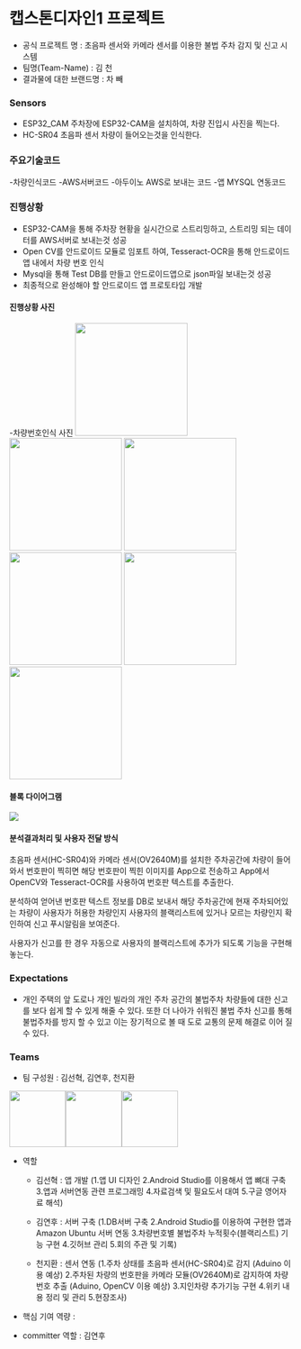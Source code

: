 캡스톤디자인1 프로젝트
======================

- 공식 프로젝트 명            : 초음파 센서와 카메라 센서를 이용한 불법 주차 감지 및 신고 시스템
- 팀명(Team-Name)          : 김 천
- 결과물에 대한 브랜드명 : 차 빼



### Sensors

- ESP32_CAM
주차장에 ESP32-CAM을 설치하여, 차량 진입시 사진을 찍는다.
- HC-SR04 초음파 센서
차량이 들어오는것을 인식한다.

### 주요기술코드 

-차량인식코드
-AWS서버코드
-아두이노 AWS로 보내는 코드
-앱 MYSQL 연동코드
  
### 진행상황

- ESP32-CAM을 통해 주차장 현황을 실시간으로 스트리밍하고, 스트리밍 되는 데이터를 AWS서버로 보내는것 성공
- Open CV를 안드로이드 모듈로 임포트 하여, Tesseract-OCR을 통해 안드로이드 앱 내에서 차량 번호 인식
- Mysql을 통해 Test DB를 만들고 안드로이드앱으로 json파일 보내는것 성공
- 최종적으로 완성해야 할 안드로이드 앱 프로토타입 개발

#### 진행상황 사진
-차량번호인식 사진
<img src="https://user-images.githubusercontent.com/60029337/82132929-6a6b1700-9820-11ea-92b1-e4e5e2254ec4.jpg" width="200" height="200">
<img src="![KakaoTalk_20200517_082656811](https://user-images.githubusercontent.com/60029337/82132935-73f47f00-9820-11ea-8ef1-b599b2213637.jpg" width="200" height="200">
<img src="![KakaoTalk_20200517_082656345](https://user-images.githubusercontent.com/60029337/82132939-7c4cba00-9820-11ea-80e0-0bb4e09a73e2.jpg" width="200" height="200">
<img src="![KakaoTalk_20200517_082655939](https://user-images.githubusercontent.com/60029337/82132947-9be3e280-9820-11ea-8c86-bd2bbfc983f1.jpg" width="200" height="200">
<img src="![KakaoTalk_20200517_082655483](https://user-images.githubusercontent.com/60029337/82132950-9eded300-9820-11ea-9670-9f77625af9cc.jpg" width="200" height="200">
<img src="![KakaoTalk_20200517_092702791](https://user-images.githubusercontent.com/60029337/82132957-ba49de00-9820-11ea-9397-a59415f7a5f8.jpg" width="200" height="200">


#### 블록 다이어그램
<img src="https://github.com/YeonHoo-Kim/Capston_Design1_Projects/blob/master/images/block_diagram.jpg">

#### 분석결과처리 및 사용자 전달 방식

초음파 센서(HC-SR04)와 카메라 센서(OV2640M)를 설치한 주차공간에 차량이 들어와서 번호판이 찍히면 해당 번호판이 찍힌 이미지를 App으로 전송하고 App에서 OpenCV와 Tesseract-OCR를 사용하여 번호판 텍스트를 추출한다. 

분석하여 얻어낸 번호판 텍스트 정보를 DB로 보내서 해당 주차공간에 현재 주차되어있는 차량이 사용자가 허용한 차량인지 사용자의 블랙리스트에 있거나 모르는 차량인지 확인하여 신고 푸시알림을 보여준다. 

사용자가 신고를 한 경우 자동으로 사용자의 블랙리스트에 추가가 되도록 기능을 구현해 놓는다.

### Expectations

- 개인 주택의 앞 도로나 개인 빌라의 개인 주차 공간의 불법주차 차량들에 대한 신고를 보다 쉽게 할 수 있게 해줄 수 있다. 또한 더 나아가 쉬워진 불법 주차 신고를 통해 불법주차를 방지 할 수 있고 이는 장기적으로 볼 때 도로 교통의 문제 해결로 이어 질 수 있다.

### Teams

- 팀 구성원 : 김선혁, 김연후, 천지환

<img src="https://github.com/YeonHoo-Kim/Capston_Design1_Projects/blob/master/images/JK_Hq_20200405_250438869_1211894836.jpg" width="100" height="100"><img src="https://github.com/YeonHoo-Kim/Capston_Design1_Projects/blob/master/images/20141515_%EA%B9%80%EC%97%B0%ED%9B%84.jpg" width="100" height="100"><img src="https://github.com/YeonHoo-Kim/Capston_Design1_Projects/blob/master/images/20141362_%EC%B2%9C%EC%A7%80%ED%99%98.jpg" width="100" height="100">
- 역할
  - 김선혁 : 앱 개발
  (1.앱 UI 디자인
   2.Android Studio를 이용해서 앱 뼈대 구축
   3.앱과 서버연동 관련 프로그래밍
   4.자료검색 및 필요도서 대여
   5.구글 영어자료 해석)

  - 김연후 : 서버 구축
  (1.DB서버 구축
   2.Android Studio를 이용하여 구현한 앱과 Amazon Ubuntu 서버 연동
   3.차량번호별 불법주차 누적횟수(블랙리스트) 기능 구현
   4.깃허브 관리
   5.회의 주관 및 기록)
   
  - 천지환 : 센서 연동
  (1.주차 상태를 초음파 센서(HC-SR04)로 감지 (Aduino 이용 예상)
   2.주차된 차량의 번호판을 카메라 모듈(OV2640M)로 감지하여 차량번호 추출 (Aduino, OpenCV 이용 예상)
   3.지인차량 추가기능 구현
   4.위키 내용 정리 및 관리 
   5.현장조사)

- 핵심 기여 역량 : 
- committer 역할 : 김연후
